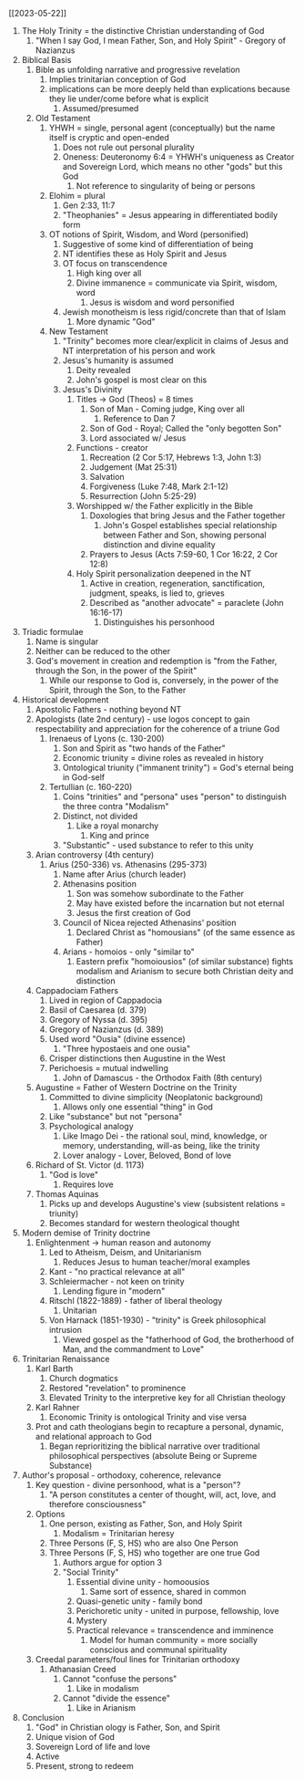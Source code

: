 [[2023-05-22]]

1. The Holy Trinity = the distinctive Christian understanding of God
	1. "When I say God, I mean Father, Son, and Holy Spirit" - Gregory of Nazianzus
2. Biblical Basis
	1. Bible as unfolding narrative and progressive revelation
		1. Implies trinitarian conception of God
		2. implications can be more deeply held than explications because they lie under/come before what is explicit
			1. Assumed/presumed
	2. Old Testament
		1. YHWH = single, personal agent (conceptually) but the name itself is cryptic and open-ended
			1. Does not rule out personal plurality
			2. Oneness: Deuteronomy 6:4 = YHWH's uniqueness as Creator and Sovereign Lord, which means no other "gods" but this God
				1. Not reference to singularity of being or persons
		2. Elohim = plural
			1. Gen 2:33, 11:7
			2. "Theophanies" = Jesus appearing in differentiated bodily form 
		3. OT notions of Spirit, Wisdom, and Word (personified)
			1. Suggestive of some kind of differentiation of being
			2. NT identifies these as Holy Spirit and Jesus
			3. OT focus on transcendence
				1. High king over all
				2. Divine immanence = communicate via Spirit, wisdom, word
					1. Jesus is wisdom and word personified
			4. Jewish monotheism is less rigid/concrete than that of Islam
				1. More dynamic "God"
		4. New Testament
			1. "Trinity" becomes more clear/explicit in claims of Jesus and NT interpretation of his person and work
			2. Jesus's humanity is assumed
				1. Deity revealed
				2. John's gospel is most clear on this
			3. Jesus's Divinity
				1. Titles -> God (Theos) = 8 times
					1. Son of Man - Coming judge, King over all
						1. Reference to Dan 7
					2. Son of God - Royal; Called the "only begotten Son"
					3. Lord associated w/ Jesus
				2. Functions - creator
					1. Recreation (2 Cor 5:17, Hebrews 1:3, John 1:3)
					2. Judgement (Mat 25:31)
					3. Salvation 
					4. Forgiveness (Luke 7:48, Mark 2:1-12)
					5. Resurrection (John 5:25-29)
				3. Worshipped w/ the Father explicitly in the Bible
					1. Doxologies that bring Jesus and the Father together
						1. John's Gospel establishes special relationship between Father and Son, showing personal distinction and divine equality
					2. Prayers to Jesus (Acts 7:59-60, 1 Cor 16:22, 2 Cor 12:8)
				4. Holy Spirit personalization deepened in the NT
					1. Active in creation, regeneration, sanctification, judgment, speaks, is lied to, grieves
					2. Described as "another advocate" = paraclete (John 16:16-17)
						1. Distinguishes his personhood
3. Triadic formulae
	1. Name is singular
	2. Neither can be reduced to the other
	3. God's movement in creation and redemption is "from the Father, through the Son, in the power of the Spirit"
		1. While our response to God is, conversely, in the power of the Spirit, through the Son, to the Father
4. Historical development
	1. Apostolic Fathers - nothing beyond NT
	2. Apologists (late 2nd century) - use logos concept to gain respectability and appreciation for the coherence of a triune God
		1. Irenaeus of Lyons (c. 130-200)
			1. Son and Spirit as "two hands of the Father"
			2. Economic triunity = divine roles as revealed in history
			3. Ontological triunity ("immanent trinity") = God's eternal being in God-self
		2. Tertullian (c. 160-220)
			1. Coins "trinities" and "persona" uses "person" to distinguish the three contra "Modalism"
			2. Distinct, not divided
				1. Like a royal monarchy
					1. King and prince
			3. "Substantic" - used substance to refer to this unity
	3. Arian controversy (4th century)
		1. Arius (250-336) vs. Athenasins (295-373)
			1. Name after Arius (church leader)
			2. Athenasins position
				1. Son was somehow subordinate to the Father
				2. May have existed before the incarnation but not eternal
				3. Jesus the first creation of God
			3. Council of Nicea rejected Athenasins' position
				1. Declared Christ as "homousians" (of the same essence as Father)
			4. Arians - homoios - only "similar to"
				1. Eastern prefix "homoiousios" (of similar substance) fights modalism and Arianism to secure both Christian deity and distinction
	4. Cappadociam Fathers
		1. Lived in region of Cappadocia
		2. Basil of Caesarea (d. 379)
		3. Gregory of Nyssa (d. 395)
		4. Gregory of Nazianzus (d. 389)
		5. Used word "Ousia" (divine essence)
			1. "Three hypostaeis and one ousia"
		6. Crisper distinctions then Augustine in the West
		7. Perichoesis = mutual indwelling
			1. John of Damascus - the Orthodox Faith (8th century)
	5. Augustine = Father of Western Doctrine on the Trinity
		1. Committed to divine simplicity (Neoplatonic background)
			1. Allows only one essential "thing" in God
		2. Like "substance" but not "persona"
		3. Psychological analogy
			1. Like Imago Dei - the rational soul, mind, knowledge, or memory, understanding, will-as being, like the trinity
			2. Lover analogy - Lover, Beloved, Bond of love
	6. Richard of St. Victor (d. 1173)
		1. "God is love"
			1. Requires love
	7. Thomas Aquinas
		1. Picks up and develops Augustine's view (subsistent relations = triunity)
		2. Becomes standard for western theological thought
5. Modern demise of Trinity doctrine
	1. Enlightenment -> human reason and autonomy
		1. Led to Atheism, Deism, and Unitarianism
			1. Reduces Jesus to human teacher/moral examples
		2. Kant - "no practical relevance at all"
		3. Schleiermacher - not keen on trinity
			1. Lending figure in "modern"
		4. Ritschl (1822-1889) - father of liberal theology 
			1. Unitarian
		5. Von Harnack (1851-1930) - "trinity" is Greek philosophical intrusion
			1. Viewed gospel as the "fatherhood of God, the brotherhood of Man, and the commandment to Love"
6. Trinitarian Renaissance
	1. Karl Barth 
		1. Church dogmatics 
		2. Restored "revelation" to prominence
		3. Elevated Trinity to the interpretive key for all Christian theology
	2. Karl Rahner
		1. Economic Trinity is ontological Trinity and vise versa
	3. Prot and cath theologians begin to recapture a personal, dynamic, and relational approach to God
		1. Began reprioritizing the biblical narrative over traditional philosophical perspectives (absolute Being or Supreme Substance)
7. Author's proposal - orthodoxy, coherence, relevance
	1. Key question - divine personhood, what is a "person"?
		1. "A person constitutes a center of thought, will, act, love, and therefore consciousness"
	2. Options
		1. One person, existing as Father, Son, and Holy Spirit
			1. Modalism = Trinitarian heresy
		2. Three Persons (F, S, HS) who are also One Person
		3. Three Persons (F, S, HS) who together are one true God
			1. Authors argue for option 3
			2. "Social Trinity"
				1. Essential divine unity - homoousios
					1. Same sort of essence, shared in common
				2. Quasi-genetic unity - family bond
				3. Perichoretic unity - united in purpose, fellowship, love
				4. Mystery
				5. Practical relevance = transcendence and imminence
					1. Model for human community = more socially conscious and communal spirituality
	3. Creedal parameters/foul lines for Trinitarian orthodoxy
		1. Athanasian Creed
			1. Cannot "confuse the persons"
				1. Like in modalism
			2. Cannot "divide the essence"
				1. Like in Arianism
8. Conclusion
	1. "God" in Christian ology is Father, Son, and Spirit
	2. Unique vision of God
	3. Sovereign Lord of life and love
	4. Active
	5. Present, strong to redeem